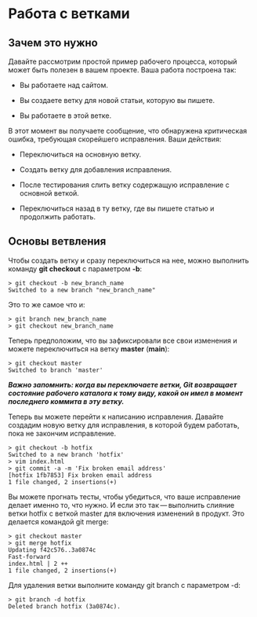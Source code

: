 # Работа с ветками

## Зачем это нужно

Давайте рассмотрим простой пример рабочего процесса, который может быть полезен в вашем проекте. Ваша работа построена так:

  - Вы работаете над сайтом.

  - Вы создаете ветку для новой статьи, которую вы пишете.

  - Вы работаете в этой ветке.

В этот момент вы получаете сообщение, что обнаружена критическая ошибка, требующая скорейшего исправления. Ваши действия:

  - Переключиться на основную ветку.

  - Создать ветку для добавления исправления.

  - После тестирования слить ветку содержащую исправление с основной веткой.

  - Переключиться назад в ту ветку, где вы пишете статью и продолжить работать.

## Основы ветвления

 Чтобы создать ветку и сразу переключиться на нее, можно выполнить команду **git checkout** с параметром **-b**:

    > git checkout -b new_branch_name
    Switched to a new branch "new_branch_name"

Это то же самое что и:

    > git branch new_branch_name
    > git checkout new_branch_name

Теперь предположим, что вы зафиксировали все свои изменения и можете переключиться на ветку **master** (**main**):

    > git checkout master
    Switched to branch 'master'

***Важно запомнить: когда вы переключаете ветки, Git возвращает состояние рабочего каталога к тому виду, какой он имел в момент последнего коммита в эту ветку.***



Теперь вы можете перейти к написанию исправления. Давайте создадим новую ветку для исправления, в которой будем работать, пока не закончим исправление.

    > git checkout -b hotfix
    Switched to a new branch 'hotfix'
    > vim index.html
    > git commit -a -m 'Fix broken email address'
    [hotfix 1fb7853] Fix broken email address
    1 file changed, 2 insertions(+)

Вы можете прогнать тесты, чтобы убедиться, что ваше исправление делает именно то, что нужно. И если это так — выполнить слияние ветки hotfix с веткой master для включения изменений в продукт. Это делается командой git merge:

    > git checkout master
    > git merge hotfix
    Updating f42c576..3a0874c
    Fast-forward
    index.html | 2 ++
    1 file changed, 2 insertions(+)

Для удаления ветки выполните команду git branch с параметром -d:

    > git branch -d hotfix
    Deleted branch hotfix (3a0874c).



